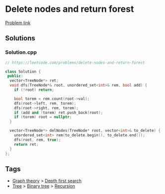 # Delete nodes and return forest

[Problem link](https://leetcode.com/problems/delete-nodes-and-return-forest)

## Solutions


### Solution.cpp
```cpp
// https://leetcode.com/problems/delete-nodes-and-return-forest

class Solution {
 public:
  vector<TreeNode*> ret;
  void dfs(TreeNode*& root, unordered_set<int>& rem, bool add) {
    if (!root) return;

    bool torem = rem.count(root->val);
    dfs(root->left, rem, torem);
    dfs(root->right, rem, torem);
    if (add and !torem) ret.push_back(root);
    if (torem) root = nullptr;
  }

  vector<TreeNode*> delNodes(TreeNode* root, vector<int>& to_delete) {
    unordered_set<int> rem(to_delete.begin(), to_delete.end());
    dfs(root, rem, true);
    return ret;
  }
};
```
## Tags

* [Graph theory](/Collections/graph-theory.md#graph-theory) > [Depth first search](/Collections/graph-theory.md#depth-first-search)
* [Tree](/Collections/tree.md#tree) > [Binary tree](/Collections/tree.md#binary-tree) > [Recursion](/Collections/tree.md#recursion)
